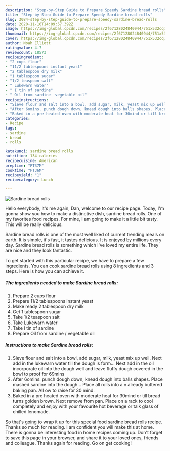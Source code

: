 ```yaml
---
description: "Step-by-Step Guide to Prepare Speedy Sardine bread rolls"
title: "Step-by-Step Guide to Prepare Speedy Sardine bread rolls"
slug: 3084-step-by-step-guide-to-prepare-speedy-sardine-bread-rolls
date: 2020-11-16T14:09:57.392Z
image: https://img-global.cpcdn.com/recipes/2f67128024840944/751x532cq70/sardine-bread-rolls-recipe-main-photo.jpg
thumbnail: https://img-global.cpcdn.com/recipes/2f67128024840944/751x532cq70/sardine-bread-rolls-recipe-main-photo.jpg
cover: https://img-global.cpcdn.com/recipes/2f67128024840944/751x532cq70/sardine-bread-rolls-recipe-main-photo.jpg
author: Noah Elliott
ratingvalue: 4.7
reviewcount: 18573
recipeingredient:
- "2 cups flour"
- "11/2 tablespoons instant yeast"
- "2 tablespoon dry milk"
- "1 tablespoon sugar"
- "1/2 teaspoon salt"
- " Lukewarn water"
- " I tin of sardine"
- " Oil from sardine  vegetable oil"
recipeinstructions:
- "Sieve flour and salt into a bowl, add sugar, milk, yeast mix up well. Next add in the lukewarn water till the dough is form... Next add in the oil incorporate oil into the dough well and leave fluffy dough covered in the bowl to proof for 69mins"
- "After 6omins. punch dough down, knead dough into balls shapes. Place mashed sardine into the dough... Place all rolls into a n already buttered baking pan. All ow to raise for 30 mind."
- "Baked in a pre heated oven with moderate heat for 30mind or till bread turns golden brown. Next remove from pan. Place on a rack to cool completely and enjoy with your favourite hot beverage or talk glass of chilled lenomade."
categories:
- Recipe
tags:
- sardine
- bread
- rolls

katakunci: sardine bread rolls 
nutrition: 134 calories
recipecuisine: American
preptime: "PT37M"
cooktime: "PT36M"
recipeyield: "1"
recipecategory: Lunch

---
```



![Sardine bread rolls](https://img-global.cpcdn.com/recipes/2f67128024840944/751x532cq70/sardine-bread-rolls-recipe-main-photo.jpg)

Hello everybody, it's me again, Dan, welcome to our recipe page. Today, I'm gonna show you how to make a distinctive dish, sardine bread rolls. One of my favorites food recipes. For mine, I am going to make it a little bit tasty. This will be really delicious.

Sardine bread rolls is one of the most well liked of current trending meals on earth. It is simple, it's fast, it tastes delicious. It is enjoyed by millions every day. Sardine bread rolls is something which I've loved my entire life. They are nice and they look fantastic.




To get started with this particular recipe, we have to prepare a few ingredients. You can cook sardine bread rolls using 8 ingredients and 3 steps. Here is how you can achieve it.

<!--inarticleads1-->

##### The ingredients needed to make Sardine bread rolls:

1. Prepare 2 cups flour
1. Prepare 11/2 tablespoons instant yeast
1. Make ready 2 tablespoon dry milk
1. Get 1 tablespoon sugar
1. Take 1/2 teaspoon salt
1. Take  Lukewarn water
1. Take  I tin of sardine
1. Prepare  Oil from sardine / vegetable oil




<!--inarticleads2-->

##### Instructions to make Sardine bread rolls:

1. Sieve flour and salt into a bowl, add sugar, milk, yeast mix up well. Next add in the lukewarn water till the dough is form... Next add in the oil incorporate oil into the dough well and leave fluffy dough covered in the bowl to proof for 69mins
1. After 6omins. punch dough down, knead dough into balls shapes. Place mashed sardine into the dough... Place all rolls into a n already buttered baking pan. All ow to raise for 30 mind.
1. Baked in a pre heated oven with moderate heat for 30mind or till bread turns golden brown. Next remove from pan. Place on a rack to cool completely and enjoy with your favourite hot beverage or talk glass of chilled lenomade.




So that's going to wrap it up for this special food sardine bread rolls recipe. Thanks so much for reading. I am confident you will make this at home. There is gonna be interesting food in home recipes coming up. Don't forget to save this page in your browser, and share it to your loved ones, friends and colleague. Thanks again for reading. Go on get cooking!
